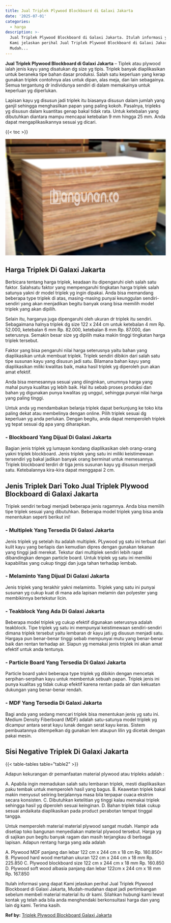 ```yaml
---
title: Jual Triplek Plywood Blockboard di Galaxi Jakarta
date: '2025-07-01'
categories:
  - harga
description: >-
  Jual Triplek Plywood Blockboard di Galaxi Jakarta. Itulah informasi yang dapat
  Kami jelaskan perihal Jual Triplek Plywood Blockboard di Galaxi Jakarta,
  Mudah...
---
```


**Jual Triplek Plywood Blockboard di Galaxi Jakarta** – Tiplek atau plywood ialah jenis kayu yang disatukan dg size yg tipis. Triplek banyak diaplikasikan untuk beraneka tipe bahan dasar produksi. Salah satu keperluan yang kerap gunakan triplek contohnya alas untuk dipan, alas meja, dan lain sebagainya. Semua tergantung dr individunya sendiri di dalam memakainya untuk keperluan yg diperlukan.

Lapisan kayu yg disusun jadi triplek itu biasanya disusun dalam jumlah yang ganjil sehingga menghasilkan papan yang paling kokoh. Pasalnya, tripleks yg disusun dalam kuantitas genap bakal tidak rata. Untuk ketebalan yang dibutuhkan diantara mampu mencapai ketebalan 9 mm hingga 25 mm. Anda dapat mengaplikasikannya sesuai yg dicari.

{{< toc >}}

![Jual Triplek Plywood Blockboard di Galaxi Jakarta](/images/jual-triplek-murah-36.png)

## Harga Triplek Di Galaxi Jakarta

Berbicara tentang harga triplek, keadaan itu dipengaruhi oleh salah satu faktor. Salahsatu faktor yang mempengaruhi tingkatan harga triplek salah satunya yakni dr model triplek yg ingin dipakai. Anda bisa memandang beberapa type triplek di atas, masing-masing punyai keunggulan sendiri-sendiri yang akan menjadikan begitu banyak orang bisa memilih model triplek yang akan dipilih.

Selain itu, harganya juga dipengaruhi oleh ukuran dr triplek itu sendiri. Sebagaimana halnya triplek dg size 122 x 244 cm untuk ketebalan 4 mm Rp. 52.000, ketebalan 6 mm Rp. 82.000, ketebalan 8 mm Rp. 87.000, dan seterusnya. Semakin besar size yg dipilih maka makin tinggi tingkatan harga triplek tersebut.

Faktor yang bisa pengaruhi nilai harga seterusnya yaitu bahan yang diaplikasikan untuk membuat triplek. Triplek sendiri dibikin dari salah satu tipe susunan kayu yang disusun jadi satu. Bilamana bahan kayu yang diaplikasikan miliki kwalitas baik, maka hasil triplek yg diperoleh pun akan amat efektif.

Anda bisa memesannya sesuai yang diinginkan, umumnya harga yang mahal punya kualitas yg lebih baik. Hal itu sebab proses produksi dan bahan yg digunakan punya kwalitas yg unggul, sehingga punyai nilai harga yang paling tinggi.

Untuk anda yg mendambakan belanja triplek dapat berkunjung ke toko kita paling dekat atau membelinya dengan online. Pilih triplek sesuai dg keperluan yg anda perlukan. Dengan begitu, anda dapat memperoleh triplek yg tepat sesuai dg apa yang diharapkan.

### \- Blockboard Yang Dijual Di Galaxi Jakarta

Bagian jenis triplek yg lumayan kondang diaplikasikan oleh orang-orang yakni triplek blockboard. Jenis triplek yang satu ini miliki keistimewaan tersendiri yg bakal jadikan banyak orang berminat untuk memesannya. Triplek blockboard terdiri dr tiga jenis susunan kayu yg disusun menjadi satu. Ketebalannya kira-kira dapat menggapai 2 cm.

## Jenis Triplek Dari Toko Jual Triplek Plywood Blockboard di Galaxi Jakarta

Triplek sendiri terbagi menjadi beberapa jenis ragamnya. Anda bisa memilih tipe triplek sesuai yang dibutuhkan. Beberapa model triplek yang bisa anda menentukan seperti berikut ini!

### \- Multiplek Yang Tersedia Di Galaxi Jakarta

Jenis triplek yg setelah itu adalah multiplek. PLywood yg satu ini terbuat dari kulit kayu yang berlapis dan kemudian dipres dengan gunakan tekanan yang tinggi jadi merekat. Tekstur dari multiplek sendiri lebih rapat dibandingkan dengan particle board. Untuk triplek yg satu ini memiliki kapabilitas yang cukup tinggi dan juga tahan terhadap lembab.

### \- Melaminto Yang Dijual Di Galaxi Jakarta

Jenis triplek yang terakhir yakni melaminto. Triplek yang satu ini punyai susunan yg cukup kuat di mana ada lapisan melamin dan polyester yang membikinnya bertekstur licin.

### \- Teakblock Yang Ada Di Galaxi Jakarta

Beberapa model triplek yg cukup efektif digunakan seterusnya adalah teakblock. Tipe triplek yg satu ini mempunyai keistimewaan sendiri-sendiri dimana triplek tersebut yaitu lembaran dr kayu jati yg disusun menjadi satu. Hargaya pun benar-benar tinggi sebab mempunyai mutu yang benar-benar baik dan rentan terhadap air. Siapun yg memakai jenis triplek ini akan amat efektif untuk anda tentunya.

### \- Particle Board Yang Tersedia Di Galaxi Jakarta

Particle board yakni beberapa type triplek yg dibikin dengan mencetak serpihan-serpihan kayu untuk membentuk sebuah papan. Triplek jenis ini punya kualitas yg tidak cukup efektif karena rentan pada air dan kekuatan dukungan yang benar-benar rendah.

### \- MDF Yang Tersedia Di Galaxi Jakarta

Bagi anda yang sedang mencari triplek bisa menentukan jenis yg satu ini. Medium Density Fiberboard (MDF) adalah satu-satunya model triplek yg dicampur antara serat kayu lunak dengan serat kayu keras. Sistem pembuatannya ditempelkan dg gunakan lem ataupun lilin yg dicetak dengan pakai mesin.

## Sisi Negative Triplek Di Galaxi Jakarta

{{< table-tables table="table2" >}}

Adapun kekurangan dr pemanfaatan material plywood atau tripleks adalah :

A. Apabila ingin memadukan salah satu lembaran triplek, mesti diaplikasikan paku tembak untuk memperoleh hasil yang bagus. B. Keawetan triplek bakal makin menyusut seiiring berjalannya masa bila terpapar cuaca ekstrim secara konsisten. C. Dibutuhkan ketelitian yg tinggi kalau memakai triplek sehingga hasil yg diperoleh sesuai keinginan. D. Bahan triplek tidak cukup sesuai andaikata diaplikasikan pada product perabotan tempat tinggal tangga.

Untuk memperoleh material material plywood sangat mudah. Hampir ada disetiap toko bangunan menyediakan material plywood tersebut. Harga yg di sajikan pun begitu banyak ragam dan masih terjangkau di berbagai lapisan. Adapun rentang harga yang ada adalah

A. Plywood MDF panjang dan lebar 122 cm x 244 cm x 18 cm Rp. 180.850< B. Plywood hard wood mertahan ukuran 122 cm x 244 cm x 18 mm Rp. 225.850 C. Plywood blockboard size 122 cm x 244 cm x 18 mm Rp. 160.850 D. Plywood soft wood albasia panjang dan lebar 122cm x 244 cm x 18 mm Rp. 167.850

Itulah informasi yang dapat Kami jelaskan perihal Jual Triplek Plywood Blockboard di Galaxi Jakarta, Mudah-mudahan dapat jadi pertimbangan sebelum membeli material material itu dr kami. Silahkan hubungi kami lewat kontak yg telah ada bila anda menghendaki berkonsultasi harga dan yang lain dg kami. Terima kasih.

**Ref by:** [Triplek Plywood Blockboard Galaxi Jakarta](https://id.wikipedia.org/wiki/Triplek)
